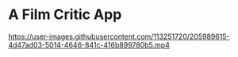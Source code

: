 # A Film Critic App



https://user-images.githubusercontent.com/113251720/205989615-4d47ad03-5014-4646-841c-416b899780b5.mp4

